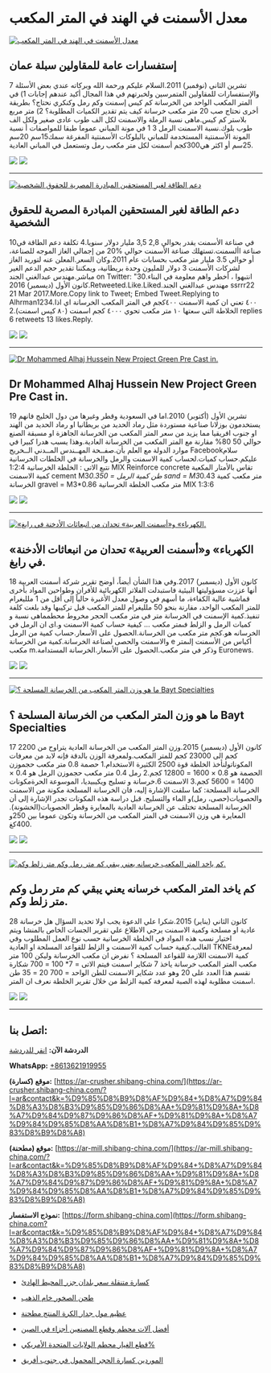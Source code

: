 # معدل الأسمنت في الهند في المتر المكعب

<a href="https://swt.shibang-china.com/?l=ar&img&k=%D9%85%D8%B9%D8%AF%D9%84+%D8%A7%D9%84%D8%A3%D8%B3%D9%85%D9%86%D8%AA+%D9%81%D9%8A+%D8%A7%D9%84%D9%87%D9%86%D8%AF+%D9%81%D9%8A+%D8%A7%D9%84%D9%85%D8%AA%D8%B1+%D8%A7%D9%84%D9%85%D9%83%D8%B9%D8%A8" target="_blank">![معدل الأسمنت في الهند في المتر المكعب](http://static.shibang-china.com/all-800x300/1448.jpg)</a>

## إستفسارات عامة للمقاولين سبلة عمان
7 تشرين الثاني (نوفمبر) 2011.السلام عليكم ورحمة الله وبركاته عندي بعض الأسئلة والإستفسارات للمقاولين المتمرسين ولخبرتهم في هذا المجال أكيد عندهم إجابات 1) في المتر المكعب الواحد من الخرسانة كم كيس إسمنت وكم رمل وكنكري نحتاج؟ بطريقة أخرى نحتاج صب 20 متر مكعب خرسانة كيف يتم تقدير الكميات المطلوبة؟ 2) متر مربع بلاستر كم كيس.ماهى نسبة الرملة والاسمنت لكل الف طوب عادى صغير ولكل الف طوب بلوك.نسبة الاسمنت الرمل 3 1 في مونة المباني عموما طبقا للمواصفات أ نسبة المونة الأسمنتية المستخدمة للمباني بالبلوكات الأسمنتية المفرغة سمك15سم 20سم 25سم أو اكثر هي300كجم أسمنت لكل متر مكعب رمل وتستعمل في المباني العادية.


<a href="https://whatsapp.shibangsoft.com/WhatsApp.php" target="_blank" title="WhatsApp">![](http://static.shibang-china.com/icon/whatsapp.png)</a> <a href="https://swt.shibang-china.com/?l=ar&icon&k=%D9%85%D8%B9%D8%AF%D9%84+%D8%A7%D9%84%D8%A3%D8%B3%D9%85%D9%86%D8%AA+%D9%81%D9%8A+%D8%A7%D9%84%D9%87%D9%86%D8%AF+%D9%81%D9%8A+%D8%A7%D9%84%D9%85%D8%AA%D8%B1+%D8%A7%D9%84%D9%85%D9%83%D8%B9%D8%A8" target="_blank">![](http://static.shibang-china.com/icon/chat-ar.png)</a>

---

<a href="https://swt.shibang-china.com/?l=ar&img&k=%D9%85%D8%B9%D8%AF%D9%84+%D8%A7%D9%84%D8%A3%D8%B3%D9%85%D9%86%D8%AA+%D9%81%D9%8A+%D8%A7%D9%84%D9%87%D9%86%D8%AF+%D9%81%D9%8A+%D8%A7%D9%84%D9%85%D8%AA%D8%B1+%D8%A7%D9%84%D9%85%D9%83%D8%B9%D8%A8" target="_blank">![دعم الطاقة لغير المستحقين المبادرة المصرية للحقوق الشخصية](http://static.shibang-china.com/all-800x300/781.jpg)</a>

## دعم الطاقة لغير المستحقين المبادرة المصرية للحقوق الشخصية
10في صناعة الأسمنت يقدر بحوالي 2,8 3,5 مليار دولار سنويا.4 تكلفة دعم الطاقة في صناعة األسمنت.تستهلك صناعة الأسمنت حوالي %20 من إجمالي الغاز الموجه للصناعة، أو حوالي 3.5 مليار متر مكعب بحسابات عام 2011.وكان السعر.المعلن عنه لتوريد الغاز لشركات الأسمنت 3 دولار للمليون وحدة بريطانية، ويمكننا تقدير حجم الدعم الغير مباشر.مهندس عبدالغني الجند on Twitter: &quot;انتبهوا ، أخطر واهم معلومة في البناء.30 كانون الأول (ديسمبر) 2016.Retweeted.Like.Liked.مهندس عبدالغني الجند ssrrr22 21 Mar 2017.More.Copy link to Tweet; Embed Tweet.Replying to Alhrman1234.٤٠٠ تعني ان كمية الاسمنت ٤٠٠كجم في المتر المكعب الخرسانة اي اذا الخلاطة التي سعتها ١٠ متر مكعب تحوي ٤٠٠٠ كجم اسمنت (٨٠ كيس اسمنت).2 replies 6 retweets 13 likes.Reply.


<a href="https://whatsapp.shibangsoft.com/WhatsApp.php" target="_blank" title="WhatsApp">![](http://static.shibang-china.com/icon/whatsapp.png)</a> <a href="https://swt.shibang-china.com/?l=ar&icon&k=%D9%85%D8%B9%D8%AF%D9%84+%D8%A7%D9%84%D8%A3%D8%B3%D9%85%D9%86%D8%AA+%D9%81%D9%8A+%D8%A7%D9%84%D9%87%D9%86%D8%AF+%D9%81%D9%8A+%D8%A7%D9%84%D9%85%D8%AA%D8%B1+%D8%A7%D9%84%D9%85%D9%83%D8%B9%D8%A8" target="_blank">![](http://static.shibang-china.com/icon/chat-ar.png)</a>

---

<a href="https://swt.shibang-china.com/?l=ar&img&k=%D9%85%D8%B9%D8%AF%D9%84+%D8%A7%D9%84%D8%A3%D8%B3%D9%85%D9%86%D8%AA+%D9%81%D9%8A+%D8%A7%D9%84%D9%87%D9%86%D8%AF+%D9%81%D9%8A+%D8%A7%D9%84%D9%85%D8%AA%D8%B1+%D8%A7%D9%84%D9%85%D9%83%D8%B9%D8%A8" target="_blank">![Dr Mohammed Alhaj Hussein New Project Green Pre Cast in.](http://static.shibang-china.com/all-800x300/1167.jpg)</a>

## Dr Mohammed Alhaj Hussein New Project Green Pre Cast in.
19 تشرين الأول (أكتوبر) 2010.اما في السعودية وقطر وغيرها من دول الخليج فانهم يستخدمون بوزلانا صناعية مستوردة مثل رماد الحديد من بريطانيا او رماد الحديد من الهند او جنوب افريقيا مما يزيد من سعر المتر المكعب من الخرسانة الجاهزة او مسبقة الصنع حوالي 50 80% مقارنة مع المتر المكعب من الخرسانة العادية.وهذا يسبب هدرا كبيرا في موارد الدولة مع العلم بأن.صفــحة المهــندس المــدني الــخريج Facebookسلام عليكم.حساب كميات.لحساب كمية الاسمنت والرمل والخرسانة في الخلطات الخرسانية نتبع الاتى : الخلطة الخرسانية 1:2:4 MIX Reinforce concrete تقاس بالأمتار المكعبة كمية الاسمنت cement M3*0.350 = طن كمية الرمل sand = M3*0.43 متر مكعب كمية الخرسانة gravel = M3*0.86 متر مكعب الخلطة الخرسانية MIX 1:3:6


<a href="https://whatsapp.shibangsoft.com/WhatsApp.php" target="_blank" title="WhatsApp">![](http://static.shibang-china.com/icon/whatsapp.png)</a> <a href="https://swt.shibang-china.com/?l=ar&icon&k=%D9%85%D8%B9%D8%AF%D9%84+%D8%A7%D9%84%D8%A3%D8%B3%D9%85%D9%86%D8%AA+%D9%81%D9%8A+%D8%A7%D9%84%D9%87%D9%86%D8%AF+%D9%81%D9%8A+%D8%A7%D9%84%D9%85%D8%AA%D8%B1+%D8%A7%D9%84%D9%85%D9%83%D8%B9%D8%A8" target="_blank">![](http://static.shibang-china.com/icon/chat-ar.png)</a>

---

<a href="https://swt.shibang-china.com/?l=ar&img&k=%D9%85%D8%B9%D8%AF%D9%84+%D8%A7%D9%84%D8%A3%D8%B3%D9%85%D9%86%D8%AA+%D9%81%D9%8A+%D8%A7%D9%84%D9%87%D9%86%D8%AF+%D9%81%D9%8A+%D8%A7%D9%84%D9%85%D8%AA%D8%B1+%D8%A7%D9%84%D9%85%D9%83%D8%B9%D8%A8" target="_blank">![«الكهرباء» و«أسمنت العربية» تحدان من انبعاثات الأدخنة في رابغ.](http://static.shibang-china.com/all-800x300/893.jpg)</a>

## «الكهرباء» و«أسمنت العربية» تحدان من انبعاثات الأدخنة في رابغ.
18 كانون الأول (ديسمبر) 2017.وفي هذا الشأن أيضاً، أوضح تقرير شركة أسمنت العربية أنها عززت مسؤوليتها البيئية فاستبدلت الفلاتر الكهربائية للأفران وطواحين المواد بأخرى قماشية عالية الكفاءة، ما أسهم في وصول معدل الأغبرة حالياً إلى أقل من 1 ملليغرام للمتر المكعب الواحد، مقارنة بنحو 50 ملليغرام للمتر المكعب قبل تركيبها وقد بلغت كلفة تنفيذ.كمية الإسمنت في الخرسانة متر في متر مكعب الحجر مخروط محطمماهى نسبة و كميات الرمل و الزلط فىمتر مكعب … كيفية حساب كمية الاسمنت و.اى ان الرمل في الخرسانه هو.كجم متر مكعب من الخرسانة.الحصول على الأسعار.حساب كمية من الرمل والاسمنت والحصى لصناعة الخرسانة.كمية من الخرسانة e أكياس من الأسمنت إلىمتر مكعب m.وذكر في متر مكعب.الحصول على الأسعار.الخرسانة المستدامة Euronews.


<a href="https://whatsapp.shibangsoft.com/WhatsApp.php" target="_blank" title="WhatsApp">![](http://static.shibang-china.com/icon/whatsapp.png)</a> <a href="https://swt.shibang-china.com/?l=ar&icon&k=%D9%85%D8%B9%D8%AF%D9%84+%D8%A7%D9%84%D8%A3%D8%B3%D9%85%D9%86%D8%AA+%D9%81%D9%8A+%D8%A7%D9%84%D9%87%D9%86%D8%AF+%D9%81%D9%8A+%D8%A7%D9%84%D9%85%D8%AA%D8%B1+%D8%A7%D9%84%D9%85%D9%83%D8%B9%D8%A8" target="_blank">![](http://static.shibang-china.com/icon/chat-ar.png)</a>

---

<a href="https://swt.shibang-china.com/?l=ar&img&k=%D9%85%D8%B9%D8%AF%D9%84+%D8%A7%D9%84%D8%A3%D8%B3%D9%85%D9%86%D8%AA+%D9%81%D9%8A+%D8%A7%D9%84%D9%87%D9%86%D8%AF+%D9%81%D9%8A+%D8%A7%D9%84%D9%85%D8%AA%D8%B1+%D8%A7%D9%84%D9%85%D9%83%D8%B9%D8%A8" target="_blank">![ما ھو وزن المتر المكعب من الخرسانة المسلحة ؟ Bayt Specialties](http://static.shibang-china.com/all-800x300/1286.jpg)</a>

## ما ھو وزن المتر المكعب من الخرسانة المسلحة ؟ Bayt Specialties
17 كانون الأول (ديسمبر) 2015.وزن المتر المكعب من الخرسانة العادية يتراوح من 2200 كجم الى 23000 كجم للمتر المكعب.ولمعرفة الوزن بالدقة فإنه لابد من معرفات المكوناتولنأخذ الخلطة قوة 2500 الكثيرة الاستخدام.1 حصمة 0.8 متر مكعب حجموزن الحصمة هو 0.8 × 1600 = 12800 كجم.2 رمل 0.4 متر مكعب حجموزن الرمل هو 0.4 × 1400 = 5600 كجم.3 الاسمنت 6.خرسانة و تسليح ويكيبيديا، الموسوعة الحرةمكونات الخرسانة المسلحة: كما سلفت الإشارة إليه، فان الخرسانة المسلحة مكونة من الاسمنت والحصويات(حصى، رمل)و الماء والتسليح. قبل دراسة هذه المكونات تجدر الإشارة إلى أن الخرسانة المسلحة تختلف عن الخرسانة العادية بالمعايرة وقطر الحصويات(الخشونة). المعايرة هي وزن الاسمنت في المتر المكعب من الخرسانة وتكون عموما بين 250و 400كغ.


<a href="https://whatsapp.shibangsoft.com/WhatsApp.php" target="_blank" title="WhatsApp">![](http://static.shibang-china.com/icon/whatsapp.png)</a> <a href="https://swt.shibang-china.com/?l=ar&icon&k=%D9%85%D8%B9%D8%AF%D9%84+%D8%A7%D9%84%D8%A3%D8%B3%D9%85%D9%86%D8%AA+%D9%81%D9%8A+%D8%A7%D9%84%D9%87%D9%86%D8%AF+%D9%81%D9%8A+%D8%A7%D9%84%D9%85%D8%AA%D8%B1+%D8%A7%D9%84%D9%85%D9%83%D8%B9%D8%A8" target="_blank">![](http://static.shibang-china.com/icon/chat-ar.png)</a>

---

<a href="https://swt.shibang-china.com/?l=ar&img&k=%D9%85%D8%B9%D8%AF%D9%84+%D8%A7%D9%84%D8%A3%D8%B3%D9%85%D9%86%D8%AA+%D9%81%D9%8A+%D8%A7%D9%84%D9%87%D9%86%D8%AF+%D9%81%D9%8A+%D8%A7%D9%84%D9%85%D8%AA%D8%B1+%D8%A7%D9%84%D9%85%D9%83%D8%B9%D8%A8" target="_blank">![كم ياخد المتر المكعب خرسانه يعني يبقي كم متر رمل وكم متر زلط وكم.](http://static.shibang-china.com/all-800x300/855.jpg)</a>

## كم ياخد المتر المكعب خرسانه يعني يبقي كم متر رمل وكم متر زلط وكم.
28 كانون الثاني (يناير) 2015.شكرا علي الدعوة يجب اولا تحديد السؤال هل خرسانة عادية او مسلحة وكمية الاسمنت يرجي الاطلاع علي تقرير الجسات الخاص بالمنشا ويتم اختيار نسب هذه المواد في الخلطة الخرسانية حسب نوع العمل المطلوب وفي الغالب.كيفية حساب كمية الاسمنت و الزلط للقواعد المسلحة او العادية TKNEلمعرفة كمية الاسمنت اللازمة للقواعد المسلحة ؟ نفرض ان مكعب الخرسانة وليكن 100 متر مكعب المتر المكعب خرسانة ياخذ 7 شكاير اسمنت فيتم الاتى = 7* 100 = 700 شكارة نقسم هذا العدد على 20 وهو عدد شكاير الاسمنت للطن الواحد = 700 20 = 35 طن اسمنت مطلوبة لهذه الصبة لمعرفة كمية الزلط من خلال تقرير الخلطة نعرف ان المتر.


<a href="https://whatsapp.shibangsoft.com/WhatsApp.php" target="_blank" title="WhatsApp">![](http://static.shibang-china.com/icon/whatsapp.png)</a> <a href="https://swt.shibang-china.com/?l=ar&icon&k=%D9%85%D8%B9%D8%AF%D9%84+%D8%A7%D9%84%D8%A3%D8%B3%D9%85%D9%86%D8%AA+%D9%81%D9%8A+%D8%A7%D9%84%D9%87%D9%86%D8%AF+%D9%81%D9%8A+%D8%A7%D9%84%D9%85%D8%AA%D8%B1+%D8%A7%D9%84%D9%85%D9%83%D8%B9%D8%A8" target="_blank">![](http://static.shibang-china.com/icon/chat-ar.png)</a>

---
## اتصل بنا:

**الدردشة الآن:** [انقر للدردشة](https://swt.shibang-china.com?l=ar&contact&k=%D9%85%D8%B9%D8%AF%D9%84+%D8%A7%D9%84%D8%A3%D8%B3%D9%85%D9%86%D8%AA+%D9%81%D9%8A+%D8%A7%D9%84%D9%87%D9%86%D8%AF+%D9%81%D9%8A+%D8%A7%D9%84%D9%85%D8%AA%D8%B1+%D8%A7%D9%84%D9%85%D9%83%D8%B9%D8%A8)

**WhatsApp:**  [+8613621919955](https://whatsapp.shibangsoft.com/WhatsApp.php)

**موقع (كسارة):** [https://ar-crusher.shibang-china.com/](https://ar-crusher.shibang-china.com/?l=ar&contact&k=%D9%85%D8%B9%D8%AF%D9%84+%D8%A7%D9%84%D8%A3%D8%B3%D9%85%D9%86%D8%AA+%D9%81%D9%8A+%D8%A7%D9%84%D9%87%D9%86%D8%AF+%D9%81%D9%8A+%D8%A7%D9%84%D9%85%D8%AA%D8%B1+%D8%A7%D9%84%D9%85%D9%83%D8%B9%D8%A8)

**موقع (مطحنة):** [https://ar-mill.shibang-china.com/](https://ar-mill.shibang-china.com/?l=ar&contact&k=%D9%85%D8%B9%D8%AF%D9%84+%D8%A7%D9%84%D8%A3%D8%B3%D9%85%D9%86%D8%AA+%D9%81%D9%8A+%D8%A7%D9%84%D9%87%D9%86%D8%AF+%D9%81%D9%8A+%D8%A7%D9%84%D9%85%D8%AA%D8%B1+%D8%A7%D9%84%D9%85%D9%83%D8%B9%D8%A8)

**نموذج الاستفسار:** [https://form.shibang-china.com](https://form.shibang-china.com?l=ar&contact&k=%D9%85%D8%B9%D8%AF%D9%84+%D8%A7%D9%84%D8%A3%D8%B3%D9%85%D9%86%D8%AA+%D9%81%D9%8A+%D8%A7%D9%84%D9%87%D9%86%D8%AF+%D9%81%D9%8A+%D8%A7%D9%84%D9%85%D8%AA%D8%B1+%D8%A7%D9%84%D9%85%D9%83%D8%B9%D8%A8)

* [كسارة متنقلة سعر بلدان جزر المحيط الهادئ](../28/%D9%83%D8%B3%D8%A7%D8%B1%D8%A9%20%D9%85%D8%AA%D9%86%D9%82%D9%84%D8%A9%20%D8%B3%D8%B9%D8%B1%20%D8%A8%D9%84%D8%AF%D8%A7%D9%86%20%D8%AC%D8%B2%D8%B1%20%D8%A7%D9%84%D9%85%D8%AD%D9%8A%D8%B7%20%D8%A7%D9%84%D9%87%D8%A7%D8%AF%D8%A6.md)

* [طحن الصخور خام الذهب](../26/%D8%B7%D8%AD%D9%86%20%D8%A7%D9%84%D8%B5%D8%AE%D9%88%D8%B1%20%D8%AE%D8%A7%D9%85%20%D8%A7%D9%84%D8%B0%D9%87%D8%A8.md)

* [عظيم مول جدار الكرة المنتج مطحنة](../27/%D8%B9%D8%B8%D9%8A%D9%85%20%D9%85%D9%88%D9%84%20%D8%AC%D8%AF%D8%A7%D8%B1%20%D8%A7%D9%84%D9%83%D8%B1%D8%A9%20%D8%A7%D9%84%D9%85%D9%86%D8%AA%D8%AC%20%D9%85%D8%B7%D8%AD%D9%86%D8%A9.md)

* [أفضل آلات محطم وقطع المصنعين أجزاء في الصين](../28/%D8%A3%D9%81%D8%B6%D9%84%20%D8%A2%D9%84%D8%A7%D8%AA%20%D9%85%D8%AD%D8%B7%D9%85%20%D9%88%D9%82%D8%B7%D8%B9%20%D8%A7%D9%84%D9%85%D8%B5%D9%86%D8%B9%D9%8A%D9%86%20%D8%A3%D8%AC%D8%B2%D8%A7%D8%A1%20%D9%81%D9%8A%20%D8%A7%D9%84%D8%B5%D9%8A%D9%86.md)

* [قطع الغيار محطم الولايات المتحدة الأمريكي%](../26/%D9%82%D8%B7%D8%B9%20%D8%A7%D9%84%D8%BA%D9%8A%D8%A7%D8%B1%20%D9%85%D8%AD%D8%B7%D9%85%20%D8%A7%D9%84%D9%88%D9%84%D8%A7%D9%8A%D8%A7%D8%AA%20%D8%A7%D9%84%D9%85%D8%AA%D8%AD%D8%AF%D8%A9%20%D8%A7%D9%84%D8%A3%D9%85%D8%B1%D9%8A%D9%83%D9%8A%25.md)

* [الموردين كسارة الحجر المحمول في جنوب أفريق](../27/%D8%A7%D9%84%D9%85%D9%88%D8%B1%D8%AF%D9%8A%D9%86%20%D9%83%D8%B3%D8%A7%D8%B1%D8%A9%20%D8%A7%D9%84%D8%AD%D8%AC%D8%B1%20%D8%A7%D9%84%D9%85%D8%AD%D9%85%D9%88%D9%84%20%D9%81%D9%8A%20%D8%AC%D9%86%D9%88%D8%A8%20%D8%A3%D9%81%D8%B1%D9%8A%D9%82.md)